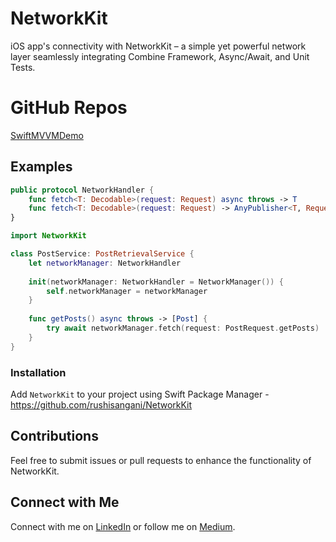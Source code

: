 # NetworkKit

iOS app's connectivity with NetworkKit – a simple yet powerful network layer seamlessly integrating Combine Framework, Async/Await, and Unit Tests.

# GitHub Repos 

[SwiftMVVMDemo](https://github.com/rushisangani/SwiftMVVMDemo)

## Examples

```swift
public protocol NetworkHandler {
    func fetch<T: Decodable>(request: Request) async throws -> T
    func fetch<T: Decodable>(request: Request) -> AnyPublisher<T, RequestError>
}
```

```swift
import NetworkKit

class PostService: PostRetrievalService {
    let networkManager: NetworkHandler
    
    init(networkManager: NetworkHandler = NetworkManager()) {
        self.networkManager = networkManager
    }
    
    func getPosts() async throws -> [Post] {
        try await networkManager.fetch(request: PostRequest.getPosts)
    }
}
```

### Installation

Add `NetworkKit` to your project using Swift Package Manager - https://github.com/rushisangani/NetworkKit

## Contributions

 Feel free to submit issues or pull requests to enhance the functionality of NetworkKit.

## Connect with Me

Connect with me on [LinkedIn](https://www.linkedin.com/in/rushisangani/) or follow me on [Medium](https://medium.com/@rushisangani).
